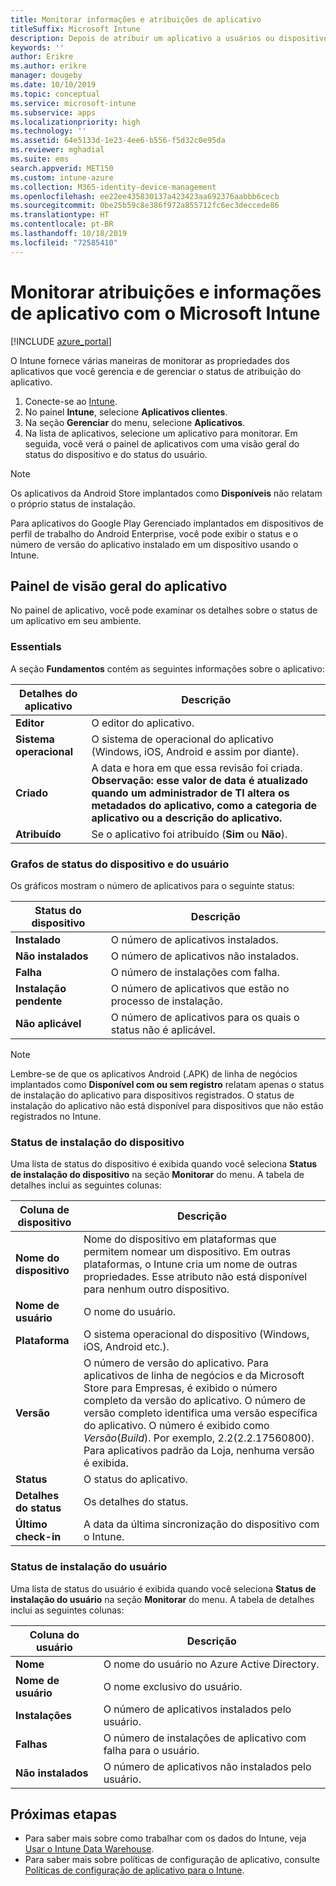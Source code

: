 ```yaml
---
title: Monitorar informações e atribuições de aplicativo
titleSuffix: Microsoft Intune
description: Depois de atribuir um aplicativo a usuários ou dispositivos, use essas informações para ajudá-lo a monitorar o status do aplicativo.
keywords: ''
author: Erikre
ms.author: erikre
manager: dougeby
ms.date: 10/10/2019
ms.topic: conceptual
ms.service: microsoft-intune
ms.subservice: apps
ms.localizationpriority: high
ms.technology: ''
ms.assetid: 64e5133d-1e23-4ee6-b556-f5d32c0e95da
ms.reviewer: mghadial
ms.suite: ems
search.appverid: MET150
ms.custom: intune-azure
ms.collection: M365-identity-device-management
ms.openlocfilehash: ee22ee435830137a423423aa692376aabbb6cecb
ms.sourcegitcommit: 0be25b59c8e386f972a855712fc6ec3deccede86
ms.translationtype: HT
ms.contentlocale: pt-BR
ms.lasthandoff: 10/18/2019
ms.locfileid: "72585410"
---
```

# <a name="monitor-app-information-and-assignments-with-microsoft-intune"></a>Monitorar atribuições e informações de aplicativo com o Microsoft Intune

[!INCLUDE [azure_portal](../includes/azure_portal.md)]

O Intune fornece várias maneiras de monitorar as propriedades dos aplicativos que você gerencia e de gerenciar o status de atribuição do aplicativo.

1. Conecte-se ao [Intune](https://go.microsoft.com/fwlink/?linkid=2090973).
3. No painel **Intune**, selecione **Aplicativos clientes**.
4. Na seção **Gerenciar** do menu, selecione **Aplicativos**.
5. Na lista de aplicativos, selecione um aplicativo para monitorar. Em seguida, você verá o painel de aplicativos com uma visão geral do status do dispositivo e do status do usuário.

> [!NOTE]
> Os aplicativos da Android Store implantados como **Disponíveis** não relatam o próprio status de instalação.
>
> Para aplicativos do Google Play Gerenciado implantados em dispositivos de perfil de trabalho do Android Enterprise, você pode exibir o status e o número de versão do aplicativo instalado em um dispositivo usando o Intune. 

## <a name="app-overview-pane"></a>Painel de visão geral do aplicativo

No painel de aplicativo, você pode examinar os detalhes sobre o status de um aplicativo em seu ambiente.

### <a name="essentials"></a>Essentials
A seção **Fundamentos** contém as seguintes informações sobre o aplicativo:

 | **Detalhes do aplicativo**            | **Descrição**                                                      |
|------------------------|------------------------------------------------------------------|
| **Editor**          | O editor do aplicativo.                                            |
| **Sistema operacional**   | O sistema de operacional do aplicativo (Windows, iOS, Android e assim por diante). |
| **Criado**             | A data e hora em que essa revisão foi criada. <b>**Observação**: esse valor de data é atualizado quando um administrador de TI altera os metadados do aplicativo, como a categoria de aplicativo ou a descrição do aplicativo.                        |
| **Atribuído**           | Se o aplicativo foi atribuído (**Sim** ou **Não**).                  |

### <a name="device-and-user-status-graphs"></a>Grafos de status do dispositivo e do usuário
Os gráficos mostram o número de aplicativos para o seguinte status:

| **Status do dispositivo**       | **Descrição**                                       |
|-----------------------|-------------------------------------------------------|
| **Instalado**         | O número de aplicativos instalados.                         |
| **Não instalados**     | O número de aplicativos não instalados.                     |
| **Falha**            | O número de instalações com falha.                   |
| **Instalação pendente**   | O número de aplicativos que estão no processo de instalação. |
| **Não aplicável**           | O número de aplicativos para os quais o status não é aplicável.            |

> [!NOTE]
> Lembre-se de que os aplicativos Android (.APK) de linha de negócios implantados como **Disponível com ou sem registro** relatam apenas o status de instalação do aplicativo para dispositivos registrados. O status de instalação do aplicativo não está disponível para dispositivos que não estão registrados no Intune.

### <a name="device-install-status"></a>Status de instalação do dispositivo

Uma lista de status do dispositivo é exibida quando você seleciona **Status de instalação do dispositivo** na seção **Monitorar** do menu. A tabela de detalhes inclui as seguintes colunas:

| **Coluna de dispositivo**      | **Descrição**                                                                                                                                                                                                                                            |
|----------------------|------------------------------------------------------------------------------------------------------------------------------------------------------------------------------------------------------------------------------------------------------------|
| **Nome do dispositivo**      | Nome do dispositivo em plataformas que permitem nomear um dispositivo. Em outras plataformas, o Intune cria um nome de outras propriedades. Esse atributo não está disponível para nenhum outro dispositivo.                                                                       |
| **Nome de usuário**        | O nome do usuário.                                                                                                                                                                                                                                      |
| **Plataforma**         | O sistema operacional do dispositivo (Windows, iOS, Android etc.).                                                                                                                                                                                           |
| **Versão**          | O número de versão do aplicativo. Para aplicativos de linha de negócios e da Microsoft Store para Empresas, é exibido o número completo da versão do aplicativo. O número de versão completo identifica uma versão específica do aplicativo. O número é exibido como _Versão_(_Build_). Por exemplo, 2.2(2.2.17560800). Para aplicativos padrão da Loja, nenhuma versão é exibida. |
| **Status**           | O status do aplicativo.                                                                                                                                                                                                                                     |
| **Detalhes do status**   | Os detalhes do status.                                                                                                                                                                                                                                     |
| **Último check-in**    | A data da última sincronização do dispositivo com o Intune.                                                                                                                                                                                                                  |


### <a name="user-install-status"></a>Status de instalação do usuário

Uma lista de status do usuário é exibida quando você seleciona **Status de instalação do usuário** na seção **Monitorar** do menu. A tabela de detalhes inclui as seguintes colunas:

| **Coluna do usuário**     | **Descrição**                           |
|---------------------|-------------------------------------------|
| **Nome**            | O nome do usuário no Azure Active Directory.         |
| **Nome de usuário**       | O nome exclusivo do usuário.              |
| **Instalações**   | O número de aplicativos instalados pelo usuário. |
| **Falhas**        | O número de instalações de aplicativo com falha para o usuário.     |
| **Não instalados**   | O número de aplicativos não instalados pelo usuário. |


## <a name="next-steps"></a>Próximas etapas

- Para saber mais sobre como trabalhar com os dados do Intune, veja [Usar o Intune Data Warehouse](../reports-nav-create-intune-reports.md).
- Para saber mais sobre políticas de configuração de aplicativo, consulte [Políticas de configuração de aplicativo para o Intune](app-configuration-policies-overview.md).
